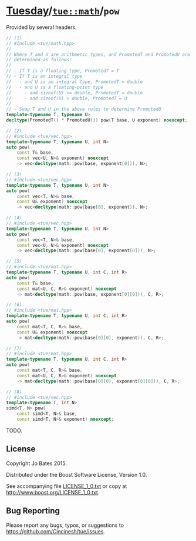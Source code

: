 [Tuesday](../../../README.md)/[`tue::math`](../../namespaces/tue/math.md)/`pow`
===============================================================================
Provided by several headers.

```c++
// (1)
// #include <tue/math.hpp>
//
// Where T and U are arithmetic types, and PromotedT and PromotedU are
// determined as follows:
//
// - If T is a floating-type, PromotedT = T
// - If T is an integral type
//   - and U is an integral type, PromotedT = double
//   - and U is a floating-point type
//     - and sizeof(U) <= double, PromotedT = double
//     - and sizeof(U) > double, PromotedT = U
//
// - Swap T and U in the above rules to determine PromotedU
template<typename T, typename U>
decltype(PromotedT() * PromotedU()) pow(T base, U exponent) noexcept;

// (2)
// #include <tue/vec.hpp>
template<typename T, typename U, int N>
auto pow(
    const T& base,
    const vec<U, N>& exponent) noexcept
    -> vec<decltype(math::pow(base, exponent[0])), N>;

// (3)
// #include <tue/vec.hpp>
template<typename T, typename U, int N>
auto pow(
    const vec<T, N>& base,
    const U& exponent) noexcept
    -> vec<decltype(math::pow(base[0], exponent)), N>;

// (4)
// #include <tue/vec.hpp>
template<typename T, typename U, int N>
auto pow(
    const vec<T, N>& base,
    const vec<U, N>& exponent) noexcept
    -> vec<decltype(math::pow(base[0], exponent[0])), N>;

// (5)
// #include <tue/mat.hpp>
template<typename T, typename U, int C, int R>
auto pow(
    const T& base,
    const mat<U, C, R>& exponent) noexcept
    -> mat<decltype(math::pow(base, exponent[0][0])), C, R>;

// (6)
// #include <tue/mat.hpp>
template<typename T, typename U, int C, int R>
auto pow(
    const mat<T, C, R>& base,
    const U& exponent) noexcept
    -> mat<decltype(math::pow(base[0][0], exponent)), C, R>;

// (7)
// #include <tue/mat.hpp>
template<typename T, typename U, int C, int R>
auto pow(
    const mat<T, C, R>& base,
    const mat<U, C, R>& exponent) noexcept
    -> mat<decltype(math::pow(base[0][0], exponent[0][0])), C, R>;

// (8)
// #include <tue/vec.hpp>
template<typename T, int N>
simd<T, N> pow(
    const simd<T, N>& base,
    const simd<T, N>& exponent) noexcept;
```

TODO.

License
-------
Copyright Jo Bates 2015.

Distributed under the Boost Software License, Version 1.0.

See accompanying file [LICENSE_1_0.txt](../../../LICENSE_1_0.txt) or copy at
http://www.boost.org/LICENSE_1_0.txt.

Bug Reporting
-------------
Please report any bugs, typos, or suggestions to
https://github.com/Cincinesh/tue/issues.
